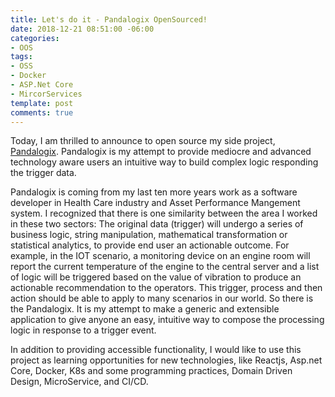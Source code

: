 ```yaml
---
title: Let's do it - Pandalogix OpenSourced!
date: 2018-12-21 08:51:00 -06:00
categories:
- OOS
tags:
- OSS
- Docker
- ASP.Net Core
- MircorServices
template: post
comments: true
---
```


Today, I am thrilled to announce to open source my side project, [Pandalogix](https://www.pandalogix.com). Pandalogix is my attempt to provide mediocre and advanced technology aware users an intuitive way to build complex logic responding the trigger data.

<!--more-->

Pandalogix is coming from my last ten more years work as a software developer in Health Care industry and Asset Performance Mangement system. I recognized that there is one similarity between the area I worked in these two sectors: The original data (trigger) will undergo a series of business logic, string manipulation, mathematical transformation or statistical analytics, to provide end user an actionable outcome. For example, in the IOT scenario, a monitoring device on an engine room will report the current temperature of the engine to the central server and a list of logic will be triggered based on the value of vibration to produce an actionable recommendation to the operators. This trigger, process and then action should be able to apply to many scenarios in our world. So there is the Pandalogix. It is my attempt to make a generic and extensible application to give anyone an easy, intuitive way to compose the processing logic in response to a trigger event.

In addition to providing accessible functionality, I would like to use this project as learning opportunities for new technologies, like Reactjs, Asp.net Core, Docker, K8s and some programming practices, Domain Driven Design, MicroService, and CI/CD.


